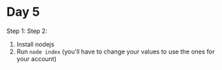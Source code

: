 # Day 5

Step 1:
Step 2:

1. Install nodejs
2. Run `node index` (you'll have to change your values to use the ones for your account)

